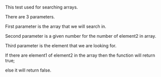 This test used for searching arrays.

There are 3 parameters.

First parameter is the array that we will search in.

Second parameter is a given number for the number of element2 in array.

Third parameter is the element that we are looking for.

If there are element1 of element2 in the array then the function will return true;

else it will return false. 
